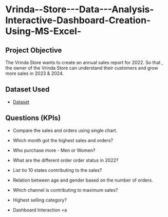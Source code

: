 # Vrinda--Store---Data---Analysis-Interactive-Dashboard-Creation-Using-MS-Excel-
## Project Objective
The Vrinda Store wants to create an annual sales report for 2022. So that , the owner of the Vrinda Store can understand their customers and grow more sales in 2023 & 2024.

## Dataset Used
- <a href="https://github.com/Simransharma-111/Vrinda--Store---Data---Analysis-Interactive-Dashboard-Creation-Using-MS-Excel-">Dataset</a>

## Questions (KPIs)
- Compare the sales and orders using single chart.
- Which month got the highest sales and orders?
- Who purchase more - Men or Women?
- What are the different order order status in 2022?
- List tio 10 states contributing to the sales?
- Relation between age and gender based on the number of orders.
- Which channel is contributing to maximum sales?
- Highest selling category?

- Dashboard Interaction <a
